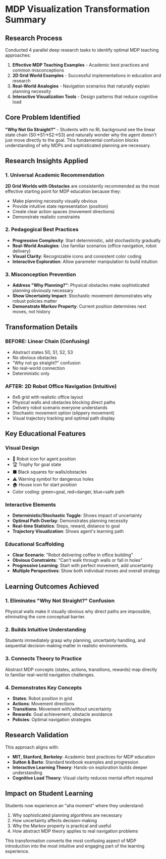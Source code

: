 # MDP Visualization Transformation Summary

## Research Process
Conducted 4 parallel deep research tasks to identify optimal MDP teaching approaches:
1. **Effective MDP Teaching Examples** - Academic best practices and common misconceptions
2. **2D Grid World Examples** - Successful implementations in education and research
3. **Real-World Analogies** - Navigation scenarios that naturally explain planning necessity
4. **Interactive Visualization Tools** - Design patterns that reduce cognitive load

## Core Problem Identified
**"Why Not Go Straight?"** - Students with no RL background see the linear state chain (S0→S1→S2→S3) and naturally wonder why the agent doesn't just move directly to the goal. This fundamental confusion blocks understanding of why MDPs and sophisticated planning are necessary.

## Research Insights Applied

### 1. Universal Academic Recommendation
**2D Grid Worlds with Obstacles** are consistently recommended as the most effective starting point for MDP education because they:
- Make planning necessity visually obvious
- Provide intuitive state representation (position)
- Create clear action spaces (movement directions)
- Demonstrate realistic constraints

### 2. Pedagogical Best Practices
- **Progressive Complexity**: Start deterministic, add stochasticity gradually
- **Real-World Analogies**: Use familiar scenarios (office navigation, robot delivery)
- **Visual Clarity**: Recognizable icons and consistent color coding
- **Interactive Exploration**: Allow parameter manipulation to build intuition

### 3. Misconception Prevention
- **Address "Why Planning?"**: Physical obstacles make sophisticated planning obviously necessary
- **Show Uncertainty Impact**: Stochastic movement demonstrates why robust policies matter
- **Demonstrate Markov Property**: Current position determines next moves, not history

## Transformation Details

### BEFORE: Linear Chain (Confusing)
- Abstract states S0, S1, S2, S3
- No obvious obstacles
- "Why not go straight?" confusion
- No real-world connection
- Deterministic only

### AFTER: 2D Robot Office Navigation (Intuitive)
- 6x6 grid with realistic office layout
- Physical walls and obstacles blocking direct paths
- Delivery robot scenario everyone understands
- Stochastic movement option (slippery movement)
- Visual trajectory tracking and optimal path display

## Key Educational Features

### Visual Design
- 🤖 Robot icon for agent position
- 🏆 Trophy for goal state
- ⬛ Black squares for walls/obstacles
- ⚠️ Warning symbol for dangerous holes
- 🏠 House icon for start position
- Color coding: green=goal, red=danger, blue=safe path

### Interactive Elements
- **Deterministic/Stochastic Toggle**: Shows impact of uncertainty
- **Optimal Path Overlay**: Demonstrates planning necessity
- **Real-time Statistics**: Steps, reward, distance to goal
- **Trajectory Visualization**: Shows agent's learning path

### Educational Scaffolding
- **Clear Scenario**: "Robot delivering coffee in office building"
- **Obvious Constraints**: "Can't walk through walls or fall in holes"
- **Progressive Learning**: Start with perfect movement, add uncertainty
- **Multiple Perspectives**: Show both individual moves and overall strategy

## Learning Outcomes Achieved

### 1. Eliminates "Why Not Straight?" Confusion
Physical walls make it visually obvious why direct paths are impossible, eliminating the core conceptual barrier.

### 2. Builds Intuitive Understanding
Students immediately grasp why planning, uncertainty handling, and sequential decision-making matter in realistic environments.

### 3. Connects Theory to Practice
Abstract MDP concepts (states, actions, transitions, rewards) map directly to familiar real-world navigation challenges.

### 4. Demonstrates Key Concepts
- **States**: Robot position in grid
- **Actions**: Movement directions
- **Transitions**: Movement with/without uncertainty
- **Rewards**: Goal achievement, obstacle avoidance
- **Policies**: Optimal navigation strategies

## Research Validation
This approach aligns with:
- **MIT, Stanford, Berkeley**: Academic best practices for MDP education
- **Sutton & Barto**: Standard textbook examples and progression
- **Interactive Learning Theory**: Hands-on exploration builds deeper understanding
- **Cognitive Load Theory**: Visual clarity reduces mental effort required

## Impact on Student Learning
Students now experience an "aha moment" where they understand:
1. Why sophisticated planning algorithms are necessary
2. How uncertainty affects decision-making
3. Why the Markov property is practical and useful
4. How abstract MDP theory applies to real navigation problems

This transformation converts the most confusing aspect of MDP introduction into the most intuitive and engaging part of the learning experience.